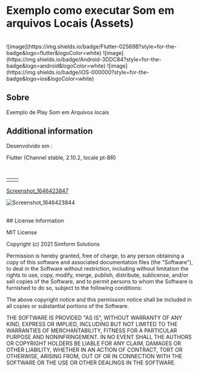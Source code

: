 # Exemplo como executar Som em arquivos Locais (Assets)

</br>
![image](https://img.shields.io/badge/Flutter-02569B?style=for-the-badge&logo=flutter&logoColor=white)
![image](https://img.shields.io/badge/Android-3DDC84?style=for-the-badge&logo=android&logoColor=white)
![image](https://img.shields.io/badge/iOS-000000?style=for-the-badge&logo=ios&logoColor=white)
</br>

## Sobre

Exemplo de Play Som em Arquivos locais
</br>

## Additional information

Desenvolvido em :</br>

Flutter (Channel stable, 2.10.2, locale pt-BR)

</br>
<table align="center" border="0" cellpadding="1" cellspacing="1" style="width:650px;">
	<tbody>
		<tr>
			<td><img alt="" src="" style="width: 290px height: 500px;" /></td>
			<td><img alt="" src="" style="width: 290px height: 500px;" /></td>
        </tr>        
	</tbody>
</table>

[Screenshot_1646423847](https://user-images.githubusercontent.com/31604881/156833754-99f76539-8478-4341-888d-6e7c0f3e1c1a.png)

![Screenshot_1646423844](https://user-images.githubusercontent.com/31604881/156833792-69701c73-ecef-415c-a187-22a874efad5b.png)


</br>
## License Information

MIT License

Copyright (c) 2021 Simform Solutions

Permission is hereby granted, free of charge, to any person obtaining a copy
of this software and associated documentation files (the "Software"), to deal
in the Software without restriction, including without limitation the rights
to use, copy, modify, merge, publish, distribute, sublicense, and/or sell
copies of the Software, and to permit persons to whom the Software is
furnished to do so, subject to the following conditions:

The above copyright notice and this permission notice shall be included in all
copies or substantial portions of the Software.

THE SOFTWARE IS PROVIDED "AS IS", WITHOUT WARRANTY OF ANY KIND, EXPRESS OR
IMPLIED, INCLUDING BUT NOT LIMITED TO THE WARRANTIES OF MERCHANTABILITY,
FITNESS FOR A PARTICULAR PURPOSE AND NONINFRINGEMENT. IN NO EVENT SHALL THE
AUTHORS OR COPYRIGHT HOLDERS BE LIABLE FOR ANY CLAIM, DAMAGES OR OTHER
LIABILITY, WHETHER IN AN ACTION OF CONTRACT, TORT OR OTHERWISE, ARISING FROM,
OUT OF OR IN CONNECTION WITH THE SOFTWARE OR THE USE OR OTHER DEALINGS IN THE
SOFTWARE.

